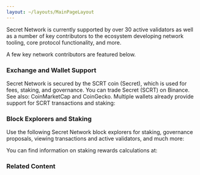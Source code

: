```yaml
---
layout: ~/layouts/MainPageLayout
---
```


<template v-slot:title>

## Secret Network Ecosystem

</template>

<slim-column>

Secret Network is currently supported by over 30 active validators as well as a number of key contributors to the ecosystem developing network tooling, core protocol functionality, and more. 

A few key network contributors are featured below.

<logos-grid>

<contributor-logo role="validator" name="Secret Foundation">

<template v-slot:image>

![] (../img/contributors/image1.png)

</template>

</contributor-logo>

<contributor-logo role="developer" name="Secret Nodes">

<template v-slot:image>

![] (../img/contributors/image2.png)

</template>

</contributor-logo>

<contributor-logo role="validator" name="Enigma">

<template v-slot:image>

![] (../img/contributors/image3.png)

</template>

</contributor-logo>

<contributor-logo role="validator" name="Chain of Secrets">

<template v-slot:image>

![] (../img/contributors/image4.png)

</template>

</contributor-logo>

<contributor-logo role="developer" name="Protonic">

<template v-slot:image>

![] (../img/contributors/image5.png)

</template>

</contributor-logo>

<contributor-logo role="validator" name="Technology">

<template v-slot:image>

![] (../img/contributors/image6.png)

</template>

</contributor-logo>

<contributor-logo role="validator" name="Daitum">

<template v-slot:image>

![] (../img/contributors/image7.png)

</template>

</contributor-logo>

<contributor-logo role="developer" name="Nexus">

<template v-slot:image>

![] (../img/contributors/image8.png)

</template>

</contributor-logo>

<contributor-logo role="validator" name="Xectra">

<template v-slot:image>

![] (../img/contributors/image9.png)

</template>

</contributor-logo>

<contributor-logo role="developer" name="CodePath">

<template v-slot:image>

![] (../img/contributors/image10.png)

</template>

</contributor-logo>

<contributor-logo role="developer" name="ByteBase">

<template v-slot:image>

![] (../img/contributors/image11.png)

</template>

</contributor-logo>

<contributor-logo role="developer" name="Code">

<template v-slot:image>

![] (../img/contributors/image12.png)

</template>

</contributor-logo>

<contributor-logo role="validator" name="Pickaw">

<template v-slot:image>

![] (../img/contributors/image13.png)

</template>

</contributor-logo>

<contributor-logo role="developer" name="Nodes">

<template v-slot:image>

![] (../img/contributors/image14.png)

</template>

</contributor-logo>

<contributor-logo role="validator" name="Xilof">

<template v-slot:image>

![] (../img/contributors/image15.png)

</template>

</contributor-logo>

<contributor-logo role="developer" name="Network">

<template v-slot:image>

![] (../img/contributors/image16.png)

</template>

</contributor-logo>

<contributor-logo role="developer" name="EV Software">

<template v-slot:image>

![] (../img/contributors/image17.png)

</template>

</contributor-logo>

<contributor-logo role="validator" name="Attainable">

<template v-slot:image>

![] (../img/contributors/image18.png)

</template>

</contributor-logo>

<contributor-logo role="developer" name="GOMI Software">

<template v-slot:image>

![] (../img/contributors/image19.png)

</template>

</contributor-logo>

<contributor-logo role="validator" name="Mosh">

<template v-slot:image>

![] (../img/contributors/image20.png)

</template>

</contributor-logo>

</logos-grid>

</slim-column>

<slim-column class="see-more">

<blue-button tag="See more" to="/contributors">

</blue-button>

</slim-column>

<slim-column>

### Exchange and Wallet Support

Secret Network is secured by the SCRT coin (Secret), which is used for fees, staking, and governance. You can trade Secret (SCRT) on Binance. See also: CoinMarketCap and CoinGecko. Multiple wallets already provide support for SCRT transactions and staking:

</slim-column>

<card-holder columns="2">

<card>

<template v-slot:header>

#### Ledger Nano S and Ledger Nano X

</template>

<template v-slot:footer>

[See documentation](https://build.scrt.network/ledger-nano-s.html)

</template>

</card>

<card>

<template v-slot:header>

#### Keplr<br>&nbsp;

</template>

<template v-slot:footer>

[Visit website](https://wallet.keplr.app)

</template>

</card>

</card-holder>

<card-holder columns="2">

<card>

<template v-slot:header>

#### Cosmostation<br>Wallet

</template>

<template v-slot:footer>

[Visit website](https://wallet.cosmostation.io/)

</template>

</card>

<card>

<template v-slot:header>

#### Math<br>Wallet

</template>

<template v-slot:footer>

[Visit website](https://mathwallet.org/web/secret)

</template>

</card>

</card-holder>

<slim-column>

### Block Explorers and Staking

Use the following Secret Network block explorers for staking, governance proposals, viewing transactions and active validators, and much more:

</slim-column>

<card-holder columns="2">

<card>

<template v-slot:header>

#### Puzzle by<br>Secretnodes.org

</template>

<template v-slot:footer>

[Visit website](https://puzzle.report)

</template>

</card>

<card>

<template v-slot:header>

#### Cashmaney Secret<br>Network Explorer

</template>

<template v-slot:footer>

[Visit website](https://explorer.cashmaney.com/)

</template>

</card>

</card-holder>

<slim-column>

You can find information on staking rewards calculations at:

</slim-column>

<card-holder columns="2">

<card>

<template v-slot:header>

#### Stake or Die!

</template>

<template v-slot:footer>

[Visit website](https://stakeordie.com/rewards-calculator)

</template>

</card>

<card>

<template v-slot:header>

#### Staking Rewards

</template>

<template v-slot:footer>

[Visit website](https://www.stakingrewards.com/earn/secret-network)

</template>

</card>

</card-holder>

<slim-column>

### Related Content

</slim-column>

<card-holder columns="2">

<card>

<template v-slot:header>

#### Community Projects

</template>

<template v-slot:footer>

[See projects]()

</template>

</card>

<card>

<template v-slot:header>

#### SGX Compliance

</template>

<template v-slot:footer>

[See documentation](https://learn.scrt.network/sgx.html)

</template>

</card>

</card-holder>

<card-holder columns="2">

<card>

<template v-slot:header>

#### Secret Apps

</template>

<template v-slot:footer>

[Visit website]()

</template>

</card>

</card-holder>

<style lang="scss">
.contributors-grid {
    grid-column-gap: $gutter !important;
    grid-row-gap: $gutter !important;
    p {
        margin: 0;
        line-height: 0;
        transition: 0.5s ease;
        -webkit-transition: 0.5s ease;
        img {
            border-radius: rem(10px);
        }
        &:hover {
            visibility : hidden;
        }
    }
    @include respond-to("medium and down") {
        grid-template-columns: repeat(3, 1fr) !important;
        p {
            &:nth-child(13), :nth-child(14), :nth-child(15), :nth-child(16), :nth-child(17), :nth-child(18), :nth-child(19), &:last-child {
                display: none;
            }
        }
    }
}
.see-more {
    width: auto;
    text-align: center;
    .blue-button {
      display: inline-block;
      margin: 0 auto;
    }
    @include respond-to("medium and down") {
        width: 100%;
        .blue-button {
            margin: unset;
            display: unset;
        }
    }
}
</style>
